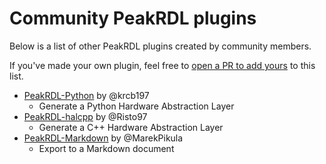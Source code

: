 # Community PeakRDL plugins

Below is a list of other PeakRDL plugins created by community members.

If you've made your own plugin, feel free to [open a PR to add yours](https://github.com/SystemRDL/.github/edit/main/community_plugins.md) to this list.

* [PeakRDL-Python](https://peakrdl-python.readthedocs.io) by @krcb197
    * Generate a Python Hardware Abstraction Layer
* [PeakRDL-halcpp](https://github.com/Risto97/PeakRDL-halcpp) by @Risto97
    * Generate a C++ Hardware Abstraction Layer
* [PeakRDL-Markdown](https://peakrdl-markdown.readthedocs.io) by @MarekPikula
    * Export to a Markdown document

